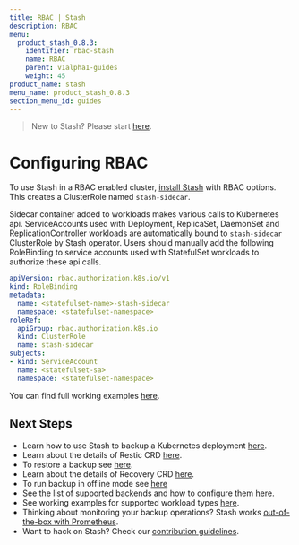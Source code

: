 ```yaml
---
title: RBAC | Stash
description: RBAC
menu:
  product_stash_0.8.3:
    identifier: rbac-stash
    name: RBAC
    parent: v1alpha1-guides
    weight: 45
product_name: stash
menu_name: product_stash_0.8.3
section_menu_id: guides
---
```

> New to Stash? Please start [here](/docs/concepts/README.md).

# Configuring RBAC

To use Stash in a RBAC enabled cluster, [install Stash](/docs/setup/install.md) with RBAC options. This creates a ClusterRole named `stash-sidecar`.

Sidecar container added to workloads makes various calls to Kubernetes api. ServiceAccounts used with Deployment, ReplicaSet, DaemonSet and ReplicationController workloads are automatically bound to `stash-sidecar` ClusterRole by Stash operator. Users should manually add the following RoleBinding to service accounts used with StatefulSet workloads to authorize these api calls.

```yaml
apiVersion: rbac.authorization.k8s.io/v1
kind: RoleBinding
metadata:
  name: <statefulset-name>-stash-sidecar
  namespace: <statefulset-namespace>
roleRef:
  apiGroup: rbac.authorization.k8s.io
  kind: ClusterRole
  name: stash-sidecar
subjects:
- kind: ServiceAccount
  name: <statefulset-sa>
  namespace: <statefulset-namespace>
```

You can find full working examples [here](/docs/guides/v1alpha1/workloads.md).

## Next Steps

- Learn how to use Stash to backup a Kubernetes deployment [here](/docs/guides/v1alpha1/backup.md).
- Learn about the details of Restic CRD [here](/docs/concepts/crds/restic.md).
- To restore a backup see [here](/docs/guides/v1alpha1/restore.md).
- Learn about the details of Recovery CRD [here](/docs/concepts/crds/recovery.md).
- To run backup in offline mode see [here](/docs/guides/v1alpha1/offline_backup.md)
- See the list of supported backends and how to configure them [here](/docs/guides/v1alpha1/backends/overview.md).
- See working examples for supported workload types [here](/docs/guides/v1alpha1/workloads.md).
- Thinking about monitoring your backup operations? Stash works [out-of-the-box with Prometheus](/docs/guides/v1alpha1/monitoring/overview.md).
- Want to hack on Stash? Check our [contribution guidelines](/docs/CONTRIBUTING.md).
